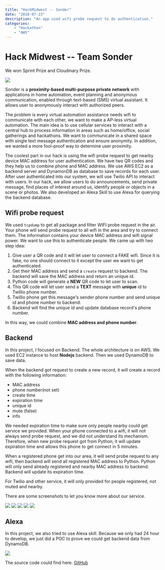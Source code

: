 ```yaml
---
title: "HackMidwest -- Sonder"
date: "2018-07-23"
description: "An app used wifi probe request to do authentication."
categories:
    - "Hackathon"
    - "AWS"
---
```


# Hack Midwest -- Team Sonder


We won Sprint Prize and Cloudinary Prize.


![](../hackathon.png)

Sonder is a **proximity-based multi-purpose private network** with applications in home automation, event planning and anonymous communication, enabled through text-based (SMS) virtual assistant. It allows user to anonymously interact with authorized peers.

The problem is every virtual automation assistance needs wifi to communicate with each other, we want to make a AP-less virtual automation. The main idea is to use cellular services to interact with a central hub to process information in areas such as home/office, social gatherings and hackathons. We want to communicate in a shared space with single text message authentication and ensure anonymity. In addition, we wanted a more fool-proof way to determine user proximity.

The coolest part in our hack is using the wifi probe request to get nearby device MAC address for user authentication. We have two QR codes and they help us to combine phone and MAC address. We use AWS EC2 as a backend server and DynamonDB as database to save records for each user. After user authenticated into our system, we will use Twilio API to interact with users. In our hack, we allow users to do announcements, send private message, find places of interest around us, identify people or objects in a scene or photos. We also developed an Alexa Skill to use Alexa for querying the backend database.

## Wifi probe request 

We used `tcpdump` to get all package and filter WIFI probe request in the air. Your phone will send probe request to all wifi in the area and try to connect them. The information contains your device MAC address and wifi signal power. We want to use this to authenticate people. We came up with two step idea:

1. Give user a QR code and it will let user to connect a FAKE wifi. Since it is fake, no one should connect to it except the user we want to get authenticated.
2. Get their MAC address and send a `create` request to backend. The backend will save the MAC address and return an unique id.
3. Python code will generate a **NEW** QR code to let user to scan.
4. This QR code will let user send a **TEXT** message with **unique** id to Twillio phone number.
5. Twillio phone get this message's sender phone number and send unique id and phone number to backend.
6. Backend will find the unique id and update database record's phone number. 

In this way, we could combine **MAC address and phone number**.

## Backend

In this project, I focused on Backend. The whole architecture is on AWS. We used EC2 instance to host **Nodejs** backend. Then we used DynamoDB to save data. 

When the backend got request to create a new record, it will create a record with the following information:

- MAC address
- phone number(not set)
- create time
- expiration time
- unique id
- mute (false)
- info

We needed expiration time to make sure only people nearby could get service we provided. When your phone connected to a wifi, it will not always send probe request, and we did not understand its mechanism. Therefore, when new probe request got from Python, it will update expiration time and allows this phone to get connect in 5 minutes. 

When a registered phone get into our area, it will send probe request to any wifi, then backend will send all registered MAC address to Python. Python will only send already registered and nearby MAC address to backend. Backend will update its expiration time. 

For Twilio and other service, it will only provided for people registered, not muted and nearby.

There are some screenshots to let you know more about our service.

![](../pic/IMG_1942.PNG)
![](../pic/IMG_1943.PNG)
![](../pic/IMG_1944.PNG)
![](../pic/IMG_1946.PNG)
![](../pic/IMG_1947.PNG)

## Alexa

In this project, we also tried to use Alexa skill. Because we only had 24 hour to develop, we just did a POC to prove we could  get backend data from DynamoDB.

![](../pic/alexa.png)


The source code could find here.
[GitHub](https://github.com/cczhong11/hackmidwest2018/)